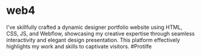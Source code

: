 # web4
I've skillfully crafted a dynamic designer portfolio website using HTML, CSS, JS, and Webflow, showcasing my creative expertise through seamless interactivity and elegant design presentation. This platform effectively highlights my work and skills to captivate visitors.
#Protilfe
